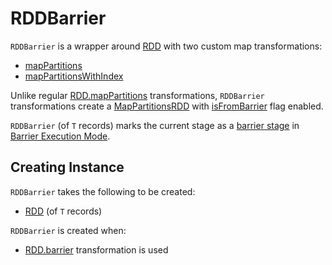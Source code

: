 # RDDBarrier

`RDDBarrier` is a wrapper around [RDD](#rdd) with two custom map transformations:

* [mapPartitions](#mapPartitions)
* [mapPartitionsWithIndex](#mapPartitionsWithIndex)

Unlike regular [RDD.mapPartitions](../rdd/RDD.md#mapPartitions) transformations, `RDDBarrier` transformations create a [MapPartitionsRDD](../rdd/MapPartitionsRDD.md) with [isFromBarrier](../rdd/MapPartitionsRDD.md#isFromBarrier) flag enabled.

`RDDBarrier` (of `T` records) marks the current stage as a [barrier stage](index.md#barrier-stage) in [Barrier Execution Mode](index.md).

## Creating Instance

`RDDBarrier` takes the following to be created:

* <span id="rdd"> [RDD](../rdd/RDD.md) (of `T` records)

`RDDBarrier` is created when:

* [RDD.barrier](../rdd/RDD.md#barrier) transformation is used
